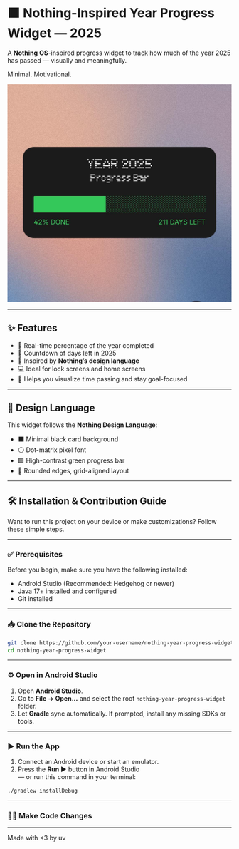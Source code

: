 # ⬛ Nothing-Inspired Year Progress Widget — 2025

A **Nothing OS**-inspired progress widget to track how much of the year 2025 has passed — visually and meaningfully.

Minimal. Motivational.

![Year 2025 Progress Bar](./ss.jpg)

---

## ✨ Features

- 🧮 Real-time percentage of the year completed
- 📆 Countdown of days left in 2025
- 🔲 Inspired by **Nothing’s design language**
- 💻 Ideal for lock screens and home screens
- 🧠 Helps you visualize time passing and stay goal-focused

---

## 🎨 Design Language

This widget follows the **Nothing Design Language**:

- ⬛ Minimal black card background  
- ⚪ Dot-matrix pixel font  
- 🟩 High-contrast green progress bar  
- 🧊 Rounded edges, grid-aligned layout

---

## 🛠️ Installation & Contribution Guide

Want to run this project on your device or make customizations? Follow these simple steps.

---

### ✅ Prerequisites

Before you begin, make sure you have the following installed:

- Android Studio (Recommended: Hedgehog or newer)
- Java 17+ installed and configured
- Git installed

---

### 📥 Clone the Repository

```bash
git clone https://github.com/your-username/nothing-year-progress-widget.git
cd nothing-year-progress-widget
```

---

### ⚙️ Open in Android Studio

1. Open **Android Studio**.
2. Go to **File → Open...** and select the root `nothing-year-progress-widget` folder.
3. Let **Gradle** sync automatically. If prompted, install any missing SDKs or tools.

---

### ▶️ Run the App

1. Connect an Android device or start an emulator.
2. Press the **Run ▶️** button in Android Studio  
   — or run this command in your terminal:

```bash
./gradlew installDebug
```

---

### 🧑‍💻 Make Code Changes

---

Made with <3 by uv

